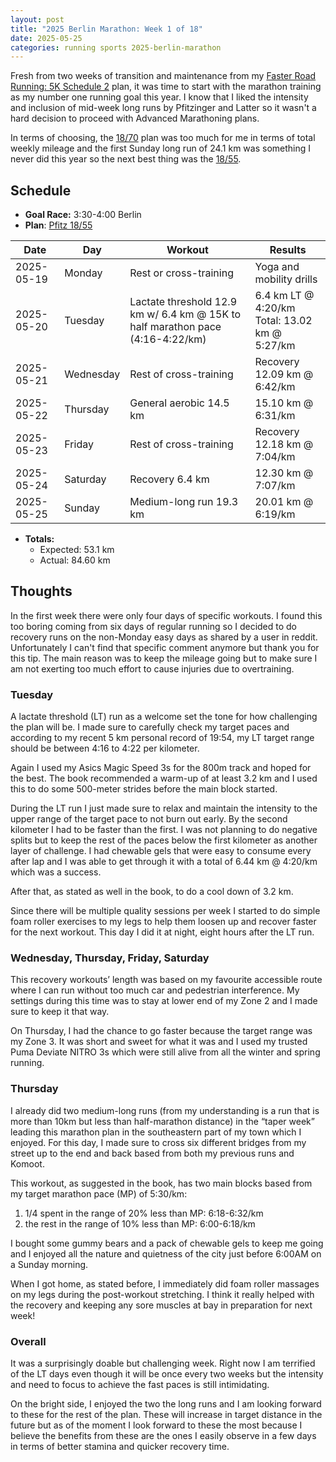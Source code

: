 ```yaml
---
layout: post
title: "2025 Berlin Marathon: Week 1 of 18"
date: 2025-05-25
categories: running sports 2025-berlin-marathon
---
```


Fresh from two weeks of transition and maintenance from my [Faster Road Running: 5K Schedule 2](https://www.defy.org/hacks/calendarhack/?d=2025-05-11&p=frr_5k_02&u=km&s=1) plan, it was time to start with the marathon training as my number one running goal this year. I know that I liked the intensity and inclusion of mid-week long runs by Pfitzinger and Latter so it wasn't a hard decision to proceed with Advanced Marathoning plans.

In terms of choosing, the [18/70](https://www.defy.org/hacks/calendarhack/?d=2025-09-21&p=pfitz_18_70&u=km&s=1) plan was too much for me in terms of total weekly mileage and the first Sunday long run of 24.1 km was something I never did this year so the next best thing was the [18/55](https://www.defy.org/hacks/calendarhack/?d=2025-09-21&p=pfitz_18_55&u=km&s=1).

## Schedule

- **Goal Race:** 3:30-4:00 Berlin
- **Plan**: [Pfitz 18/55](https://www.defy.org/hacks/calendarhack/?d=2025-09-21&p=pfitz_18_55&u=km&s=1)

| Date       | Day       | Workout | Results |
|------------|-----------|---------|---------|
| 2025-05-19 | Monday    | Rest or cross-training | Yoga and mobility drills |
| 2025-05-20 | Tuesday   | Lactate threshold 12.9 km w/ 6.4 km @ 15K to half marathon pace (4:16-4:22/km) | 6.4 km LT @ 4:20/km<br>Total: 13.02 km @ 5:27/km |
| 2025-05-21 | Wednesday | Rest of cross-training | Recovery 12.09 km @ 6:42/km |
| 2025-05-22 | Thursday  | General aerobic 14.5 km | 15.10 km @ 6:31/km |
| 2025-05-23 | Friday    | Rest of cross-training | Recovery 12.18 km @ 7:04/km |
| 2025-05-24 | Saturday  | Recovery 6.4 km | 12.30 km @ 7:07/km |
| 2025-05-25 | Sunday    | Medium-long run 19.3 km | 20.01 km @ 6:19/km |

- **Totals:**
  - Expected: 53.1 km
  - Actual: 84.60 km

## Thoughts

In the first week there were only four days of specific workouts. I found this too boring coming from six days of regular running so I decided to do recovery runs on the non-Monday easy days as shared by a user in reddit. Unfortunately I can't find that specific comment anymore but thank you for this tip. The main reason was to keep the mileage going but to make sure I am not exerting too much effort to cause injuries due to overtraining.

### Tuesday

A lactate threshold (LT) run as a welcome set the tone for how challenging the plan will be. I made sure to carefully check my target paces and according to my recent 5 km personal record of 19:54, my LT target range should be between 4:16 to 4:22 per kilometer.

Again I used my Asics Magic Speed 3s for the 800m track and hoped for the best. The book recommended a warm-up of at least 3.2 km and I used this to do some 500-meter strides before the main block started.

During the LT run I just made sure to relax and maintain the intensity to the upper range of the target pace to not burn out early. By the second kilometer I had to be faster than the first. I was not planning to do negative splits but to keep the rest of the paces below the first kilometer as another layer of challenge. I had chewable gels that were easy to consume every after lap and I was able to get through it with a total of 6.44 km @ 4:20/km which was a success.

After that, as stated as well in the book, to do a cool down of 3.2 km.

Since there will be multiple quality sessions per week I started to do simple foam roller exercises to my legs to help them loosen up and recover faster for the next workout. This day I did it at night, eight hours after the LT run.

### Wednesday, Thursday, Friday, Saturday

This recovery workouts’ length was based on my favourite accessible route where I can run without too much car and pedestrian interference. My settings during this time was to stay at lower end of my Zone 2 and I made sure to keep it that way.

On Thursday, I had the chance to go faster because the target range was my Zone 3. It was short and sweet for what it was and I used my trusted Puma Deviate NITRO 3s which were still alive from all the winter and spring running.

### Thursday

I already did two medium-long runs (from my understanding is a run that is more than 10km but less than half-marathon distance) in the “taper week” leading this marathon plan in the southeastern part of my town which I enjoyed. For this day, I made sure to cross six different bridges from my street up to the end and back based from both my previous runs and Komoot.

This workout, as suggested in the book, has two main blocks based from my target marathon pace (MP) of 5:30/km: 

1. 1/4 spent in the range of 20% less than MP: 6:18-6:32/km
2. the rest in the range of 10% less than MP: 6:00-6:18/km 

I bought some gummy bears and a pack of chewable gels to keep me going and I enjoyed all the nature and quietness of the city just before 6:00AM on a Sunday morning.

When I got home, as stated before, I immediately did foam roller massages on my legs during the post-workout stretching. I think it really helped with the recovery and keeping any sore muscles at bay in preparation for next week!

### Overall

It was a surprisingly doable but challenging week. Right now I am terrified of the LT days even though it will be once every two weeks but the intensity and need to focus to achieve the fast paces is still intimidating.

On the bright side, I enjoyed the two the long runs and I am looking forward to these for the rest of the plan. These will increase in target distance in the future but as of the moment I look forward to these the most because I believe the benefits from these are the ones I easily observe in a few days in terms of better stamina and quicker recovery time.